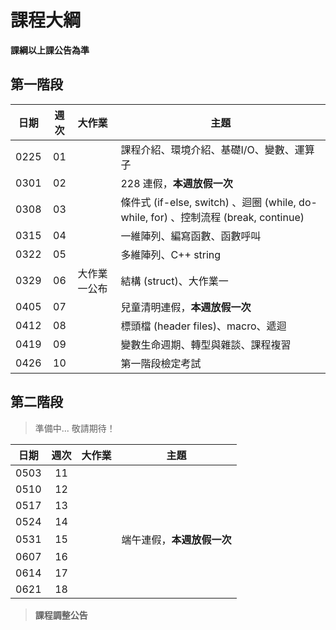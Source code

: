 # 課程大綱

**課綱以上課公告為準**

## 第一階段

| 日期 | 週次 | 大作業  | 主題                                               |
| :--: | :--: | :--------- | -------------------------------------------------- |
| 0225 | 01 |  | 課程介紹、環境介紹、基礎I/O、變數、運算子 |
| 0301 | 02 | |  228 連假，**本週放假一次** |
| 0308 | 03 |  | 條件式 (if-else, switch) 、迴圈 (while, do-while, for) 、控制流程 (break, continue) |
| 0315 | 04 |  | 一維陣列、編寫函數、函數呼叫 |
| 0322 | 05 |  | 多維陣列、C++ string |
| 0329 | 06 | 大作業一公布 | 結構 (struct)、大作業一 |
| 0405 | 07 | | 兒童清明連假，**本週放假一次**  |
| 0412 | 08 |  | 標頭檔 (header files)、macro、遞迴 |
| 0419 | 09 |  | 變數生命週期、轉型與雜談、課程複習 |
| 0426 | 10 |  | 第一階段檢定考試 |

## 第二階段

> 準備中... 敬請期待！

| 日期 | 週次 | 大作業 | 主題                                                        |
| :--: | :--: | :--------------------------------- | ----------------------------------------------------------- |
| 0503 | 11 |  |  |
| 0510 | 12 |  |  |
| 0517 | 13 |  |  |
| 0524 | 14 |  |  |
| 0531 | 15 |  | 端午連假，**本週放假一次** |
| 0607 | 16 |  |  |
| 0614 | 17 |  |  |
| 0621 | 18 |  |  |

> **課程調整公告**
